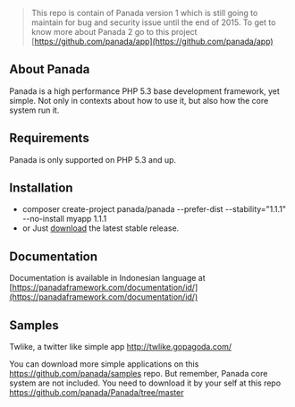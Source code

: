 > This repo is contain of Panada version 1 which is still going to maintain for bug and security issue until the end of 2015. To get to know more about Panada 2 go to this project [https://github.com/panada/app](https://github.com/panada/app)

About Panada
------------

Panada is a high performance PHP 5.3 base development framework, yet simple.
Not only in contexts about how to use it, but also how the core system run it.

Requirements
------------

Panada is only supported on PHP 5.3 and up.


Installation
------------

* composer create-project panada/panada --prefer-dist --stability="1.1.1" --no-install myapp 1.1.1
* or Just [download](https://github.com/panada/Panada/archive/1.1.1.tar.gz) the latest stable release.

Documentation
-------------

Documentation is available in Indonesian language at [https://panadaframework.com/documentation/id/](https://panadaframework.com/documentation/id/)

Samples
-------

Twlike, a twitter like simple app http://twlike.gopagoda.com/

You can download more simple applications on this https://github.com/panada/samples repo.
But remember, Panada core system are not included. You need to download it by your
self at this repo https://github.com/panada/Panada/tree/master

